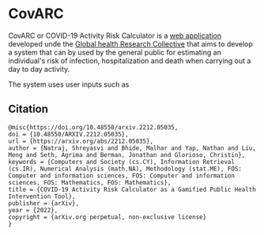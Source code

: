 # CovARC
CovARC or COVID-19 Activity Risk Calculator is a [web application](https://realsciencecommunity.shinyapps.io/riskcalculator/) developed unde the [Global health Research Collective](https://globalhealthresearchcollective.org/) that aims to develop a system that can by used by the general public for estimating an individual's risk of infection, hospitalization and death when carrying out a day to day activity.

The system uses user inputs such as 

## Citation
```
@misc{https://doi.org/10.48550/arxiv.2212.05035,
doi = {10.48550/ARXIV.2212.05035},
url = {https://arxiv.org/abs/2212.05035},
author = {Natraj, Shreyasvi and Bhide, Malhar and Yap, Nathan and Liu, Meng and Seth, Agrima and Berman, Jonathan and Glorioso, Christin},
keywords = {Computers and Society (cs.CY), Information Retrieval (cs.IR), Numerical Analysis (math.NA), Methodology (stat.ME), FOS: Computer and information sciences, FOS: Computer and information sciences, FOS: Mathematics, FOS: Mathematics},
title = {COVID-19 Activity Risk Calculator as a Gamified Public Health Intervention Tool},
publisher = {arXiv},
year = {2022},
copyright = {arXiv.org perpetual, non-exclusive license}
}
```
